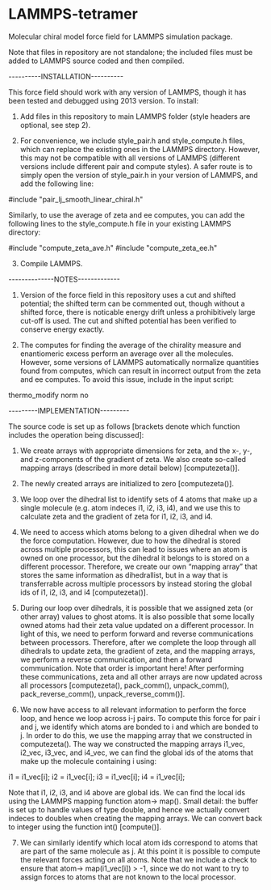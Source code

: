 # LAMMPS-tetramer
Molecular chiral model force field for LAMMPS simulation package.

Note that files in repository are not standalone; the included files
must be added to LAMMPS source coded and then compiled.

----------INSTALLATION----------

This force field should work with any version of LAMMPS, though 
it has been tested and debugged using 2013 version. To install:

1) Add files in this repository to main LAMMPS folder (style headers 
are optional, see step 2).

2) For convenience, we include style_pair.h and style_compute.h files,
which can replace the existing ones in the LAMMPS directory. However,
this may not be compatible with all versions of LAMMPS (different versions
include different pair and compute styles). A safer route is to simply
open the version of style_pair.h in your version of LAMMPS, and add the
following line:

#include "pair_lj_smooth_linear_chiral.h"

Similarly, to use the average of zeta and ee computes, you can add the
following lines to the style_compute.h file in your existing LAMMPS
directory:

#include "compute_zeta_ave.h"
#include "compute_zeta_ee.h"

3) Compile LAMMPS.

--------------NOTES-------------

1) Version of the force field in this repository uses a cut and shifted
potential; the shifted term can be commented out, though without a 
shifted force, there is noticable energy drift unless a prohibitively large
cut-off is used. The cut and shifted potential has been verified to
conserve energy exactly.

2) The computes for finding the average of the chirality measure and 
enantiomeric excess perform an average over all the molecules. However,
some versions of LAMMPS automatically normalize quantities found from
computes, which can result in incorrect output from the zeta and 
ee computes. To avoid this issue, include in the input script:

thermo_modify norm no

---------IMPLEMENTATION---------

The source code is set up as follows [brackets denote which function includes 
the operation being discussed]:

1)	We create arrays with appropriate dimensions for zeta, and the x-, y-, 
and z-components of the gradient of zeta. We also create so-called mapping arrays 
(described in more detail below) [computezeta()].

2)	The newly created arrays are initialized to zero [computezeta()].

3)	We loop over the dihedral list to identify sets of 4 atoms that make up a 
single molecule (e.g. atom indeces i1, i2, i3, i4), and we use this to calculate 
zeta and the gradient of zeta for i1, i2, i3, and i4. 

4)	We need to access which atoms belong to a given dihedral when we do the force 
computation. However, due to how the dihedral is stored across multiple processors, 
this can lead to issues where an atom is owned on one processor, but the dihedral 
it belongs to is stored on a different processor. Therefore, we create our own 
“mapping array” that stores the same information as dihedrallist, but in a way that 
is transferrable across multiple processors by instead storing the global ids of 
i1, i2, i3, and i4 [computezeta()].

5)	During our loop over dihedrals, it is possible that we assigned zeta (or other 
array) values to ghost atoms. It is also possible that some locally owned atoms had 
their zeta value updated on a different processor. In light of this, we need to 
perform forward and reverse communications between processors. Therefore, after we 
complete the loop through all dihedrals to update zeta, the gradient of zeta, and 
the mapping arrays, we perform a reverse communication, and then a forward 
communication. Note that order is important here! After performing these 
communications, zeta and all other arrays are now updated across all processors 
[computezeta(), pack_comm(), unpack_comm(), pack_reverse_comm(), unpack_reverse_comm()].

6)	We now have access to all relevant information to perform the force loop, and hence 
we loop across i-j pairs. To compute this force for pair i and j, we identify which 
atoms are bonded to i and which are bonded to j. In order to do this, we use the mapping 
array that we constructed in computezeta(). The way we constructed the mapping arrays 
i1_vec, i2_vec, i3_vec, and i4_vec, we can find the global ids of the atoms that make up 
the molecule containing i using:

i1 = i1_vec[i];
i2 = i1_vec[i];
i3 = i1_vec[i];
i4 = i1_vec[i];

Note that i1, i2, i3, and i4 above are global ids. We can find the local ids using the 
LAMMPS mapping function atom-> map(). Small detail: the buffer is set up to handle values 
of type double, and hence we actually convert indeces to doubles when creating the mapping 
arrays. We can convert back to integer using the function int() [compute()].

7)	We can similarly identify which local atom ids correspond to atoms that are part of 
the same molecule as j. At this point it is possible to compute the relevant forces acting 
on all atoms. Note that we include a check to ensure that atom-> map(i1_vec[i]) > -1, 
since we do not want to try to assign forces to atoms that are not known to the local 
processor.



